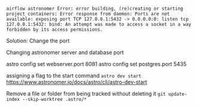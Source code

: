 ```airflow astronomer Error: error building, (re)creating or starting project containers: Error response from daemon: Ports are not available: exposing port TCP 127.0.0.1:5432 -> 0.0.0.0:0: listen tcp 127.0.0.1:5432: bind: An attempt was made to access a socket in a way forbidden by its access permissions.```

Solution: Change the port

Changing astronomer server and database port

astro config set webserver.port 8081
astro config set postgres.port 5435


assigning a flag to the start command `astro dev start`
https://www.astronomer.io/docs/astro/cli/astro-dev-start

Remove a file or folder from being tracked without deleting it
 `git update-index --skip-worktree .astro/*`
